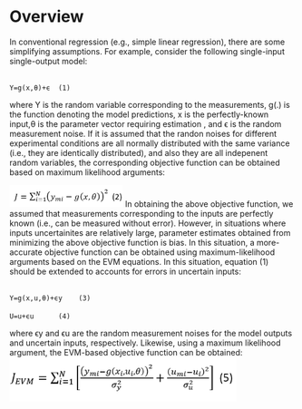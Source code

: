 # Overview

In conventional regression (e.g., simple linear regression), there are some simplifying assumptions. For example, consider the following single-input single-output model:
   
                                                                    Y=g(x,θ)+ϵ  (1)
 where Y is the random variable corresponding to the measurements, g(.) is the function denoting the model predictions, x is the perfectly-known input,θ is the parameter vector requiring estimation , and ϵ is the random measurement noise. If it is assumed that the randon noises for different experimental conditions are all normally distributed with the same variance (i.e., they are identically distributed), and also they are all indepenent random variables, the corresponding objective function can be obtained based on maximum likelihood arguments:
 
<img src="https://github.com/kaveh7293/EVM-based-Regression/blob/main/Screenshot%202022-06-26%20143650.png" width="200">
In obtaining the above objective function, we assumed that measurements corresponding to the inputs are perfectly known (i.e., can be measured without error). However, in situations where inputs uncertainites are relatively large, parameter estimates obtained from minimizing the above objective function is bias. In this situation, a more-accurate objective function can be obtained using maximum-likelihood arguments based on the EVM equations. In this situation, equation (1) should be extended to accounts for errors in uncertain inputs:

                                                                Y=g(x,u,θ)+ϵy    (3)
                                                                     U=u+ϵu      (4)
                                                                     
where ϵy and ϵu are the random measurement noises for the model outputs and uncertain inputs, respectively. Likewise, using a maximum likelihood argument, the EVM-based objective function can be obtained:
<img src="https://github.com/kaveh7293/EVM-based-Regression/blob/main/Screenshot%202022-07-08%20142541.png"  width="400">


 
